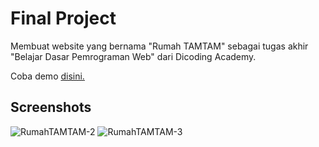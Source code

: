 # Final Project
Membuat website yang bernama "Rumah TAMTAM" sebagai tugas akhir "Belajar Dasar Pemrograman Web" dari Dicoding Academy.

Coba demo [disini.](https://rumahtamtam.vercel.app/)

## Screenshots
![RumahTAMTAM-2](https://github.com/dapraws/WebProgrammingBasics-Repository/assets/122019775/3d1817e9-4872-42df-960c-445977ff037d)
![RumahTAMTAM-3](https://github.com/dapraws/WebProgrammingBasics-Repository/assets/122019775/91decb55-0239-4828-9c57-fa93bbc06d3a)
